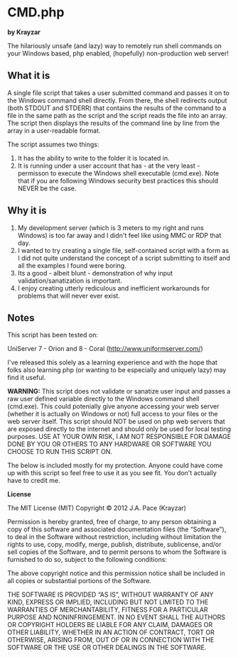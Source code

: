 CMD.php
=======

**by Krayzar**

The hilariously unsafe (and lazy) way to remotely run shell commands on your Windows based, php enabled, (hopefully) non-production web server!

What it is
----------

A single file script that takes a user submitted command and passes it on to the Windows command shell directly.  From there, the shell redirects output (both STDOUT and STDERR) that contains the results of the command to a file in the same path as the script and the script reads the file into an array.  The script then displays the results of the command line by line from the array in a user-readable format.

The script assumes two things:

1. It has the ability to write to the folder it is located in.
2. It is running under a user account that has - at the very least - permisson to execute the Windows shell executable (cmd.exe).  Note that if you are following Windows security best practices this should NEVER be the case.

Why it is
---------

1. My development server (which is 3 meters to my right and runs Windows) is too far away and I didn't feel like using MMC or RDP that day.
2. I wanted to try creating a single file, self-contained script with a form as I did not quite understand the concept of a script submitting to itself and all the examples I found were boring.
3. Its a good - albeit blunt - demonstration of why input validation/sanatization is important.
4. I enjoy creating utterly rediculous and inefficient workarounds for problems that will never ever exist.

Notes
-----

This script has been tested on:

UniServer 7 - Orion and 8 - Coral (http://www.uniformserver.com/)

I've released this solely as a learning experience and with the hope that folks also learning php (or wanting to be especially and uniquely lazy) may find it useful.  
 
**WARNING:** This script does not validate or sanatize user input and passes a raw user defined variable directly to the Windows command shell (cmd.exe). This could potenially give anyone accessing your web server (whether it is actually on Windows or not) full access to your files or the web server itself.  This script should NOT be used on php web servers that are exposed directly to the internet and should only be used for local testing purposes.  USE AT YOUR OWN RISK, I AM NOT RESPONSIBLE FOR DAMAGE DONE BY YOU OR OTHERS TO ANY HARDWARE OR SOFTWARE YOU CHOOSE TO RUN THIS SCRIPT ON.

The below is included mostly for my protection. Anyone could have come up with this script so feel free to use it as you see fit. You don't actually have to credit me.

**License**

The MIT License (MIT)
Copyright © 2012 J.A. Pace (Krayzar)

Permission is hereby granted, free of charge, to any person obtaining a copy of this software and associated documentation files (the “Software”), to deal in the Software without restriction, including without limitation the rights to use, copy, modify, merge, publish, distribute, sublicense, and/or sell copies of the Software, and to permit persons to whom the Software is furnished to do so, subject to the following conditions:

The above copyright notice and this permission notice shall be included in all copies or substantial portions of the Software.

THE SOFTWARE IS PROVIDED “AS IS”, WITHOUT WARRANTY OF ANY KIND, EXPRESS OR IMPLIED, INCLUDING BUT NOT LIMITED TO THE WARRANTIES OF MERCHANTABILITY, FITNESS FOR A PARTICULAR PURPOSE AND NONINFRINGEMENT. IN NO EVENT SHALL THE AUTHORS OR COPYRIGHT HOLDERS BE LIABLE FOR ANY CLAIM, DAMAGES OR OTHER LIABILITY, WHETHER IN AN ACTION OF CONTRACT, TORT OR OTHERWISE, ARISING FROM, OUT OF OR IN CONNECTION WITH THE SOFTWARE OR THE USE OR OTHER DEALINGS IN THE SOFTWARE.